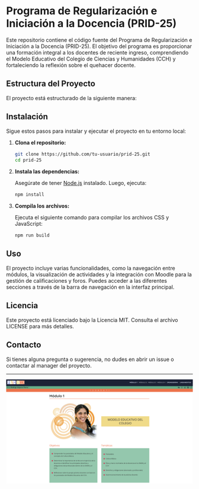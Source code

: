 # Programa de Regularización e Iniciación a la Docencia (PRID-25)

Este repositorio contiene el código fuente del Programa de Regularización e Iniciación a la Docencia (PRID-25). El objetivo del programa es proporcionar una formación integral a los docentes de reciente ingreso, comprendiendo el Modelo Educativo del Colegio de Ciencias y Humanidades (CCH) y fortaleciendo la reflexión sobre el quehacer docente.

## Estructura del Proyecto

El proyecto está estructurado de la siguiente manera:

## Instalación

Sigue estos pasos para instalar y ejecutar el proyecto en tu entorno local:

1. **Clona el repositorio:**

    ```sh
    git clone https://github.com/tu-usuario/prid-25.git
    cd prid-25
    ```

2. **Instala las dependencias:**

    Asegúrate de tener [Node.js](https://nodejs.org/) instalado. Luego, ejecuta:

    ```sh
    npm install
    ```

3. **Compila los archivos:**

    Ejecuta el siguiente comando para compilar los archivos CSS y JavaScript:

    ```sh
    npm run build
    ```

## Uso

El proyecto incluye varias funcionalidades, como la navegación entre módulos, la visualización de actividades y la integración con Moodle para la gestión de calificaciones y foros. Puedes acceder a las diferentes secciones a través de la barra de navegación en la interfaz principal.

## Licencia

Este proyecto está licenciado bajo la Licencia MIT. Consulta el archivo LICENSE para más detalles.

## Contacto

Si tienes alguna pregunta o sugerencia, no dudes en abrir un issue o contactar al manager del proyecto.

---

![alt text](image.png)

